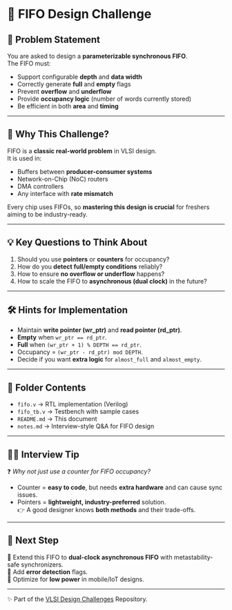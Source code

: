 # 📝 FIFO Design Challenge


## 📌 Problem Statement
You are asked to design a **parameterizable synchronous FIFO**.  
The FIFO must:  
- Support configurable **depth** and **data width**  
- Correctly generate **full** and **empty** flags  
- Prevent **overflow** and **underflow**  
- Provide **occupancy logic** (number of words currently stored)  
- Be efficient in both **area** and **timing**  

---

## 🎯 Why This Challenge?
FIFO is a **classic real-world problem** in VLSI design.  
It is used in:  
- Buffers between **producer-consumer systems**  
- Network-on-Chip (NoC) routers  
- DMA controllers  
- Any interface with **rate mismatch**  

Every chip uses FIFOs, so **mastering this design is crucial** for freshers aiming to be industry-ready.  

---

## 💡 Key Questions to Think About
1. Should you use **pointers** or **counters** for occupancy?  
2. How do you **detect full/empty conditions** reliably?  
3. How to ensure **no overflow or underflow** happens?  
4. How to scale the FIFO to **asynchronous (dual clock)** in the future?  

---

## 🛠️ Hints for Implementation
- Maintain **write pointer (wr_ptr)** and **read pointer (rd_ptr)**.  
- **Empty** when `wr_ptr == rd_ptr`.  
- **Full** when `(wr_ptr + 1) % DEPTH == rd_ptr`.  
- Occupancy = `(wr_ptr - rd_ptr) mod DEPTH`.  
- Decide if you want **extra logic** for `almost_full` and `almost_empty`.  

---

## 📂 Folder Contents
- `fifo.v` → RTL implementation (Verilog)  
- `fifo_tb.v` → Testbench with sample cases  
- `README.md` → This document  
- `notes.md` → Interview-style Q&A for FIFO design  

---

## 🧑‍💻 Interview Tip
❓ *Why not just use a counter for FIFO occupancy?*  
- Counter = **easy to code**, but needs **extra hardware** and can cause sync issues.  
- Pointers = **lightweight, industry-preferred** solution.  
👉 A good designer knows **both methods** and their trade-offs.  

---

## 🚀 Next Step
🔹 Extend this FIFO to **dual-clock asynchronous FIFO** with metastability-safe synchronizers.  
🔹 Add **error detection** flags.  
🔹 Optimize for **low power** in mobile/IoT designs.  

---

✨ Part of the [VLSI Design Challenges](../..) Repository.  
